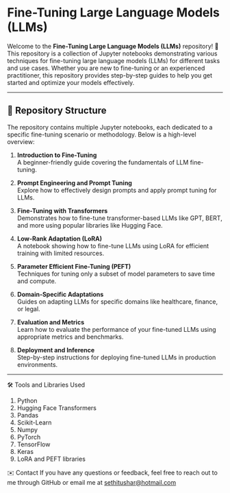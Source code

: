 
# Fine-Tuning Large Language Models (LLMs)

Welcome to the **Fine-Tuning Large Language Models (LLMs)** repository! 🚀  
This repository is a collection of Jupyter notebooks demonstrating various techniques for fine-tuning large language models (LLMs) for different tasks and use cases. Whether you are new to fine-tuning or an experienced practitioner, this repository provides step-by-step guides to help you get started and optimize your models effectively.

---

## 📂 Repository Structure

The repository contains multiple Jupyter notebooks, each dedicated to a specific fine-tuning scenario or methodology. Below is a high-level overview:

1. **Introduction to Fine-Tuning**  
   A beginner-friendly guide covering the fundamentals of LLM fine-tuning.

2. **Prompt Engineering and Prompt Tuning**  
   Explore how to effectively design prompts and apply prompt tuning for LLMs.

3. **Fine-Tuning with Transformers**  
   Demonstrates how to fine-tune transformer-based LLMs like GPT, BERT, and more using popular libraries like Hugging Face.

4. **Low-Rank Adaptation (LoRA)**  
   A notebook showing how to fine-tune LLMs using LoRA for efficient training with limited resources.

5. **Parameter Efficient Fine-Tuning (PEFT)**  
   Techniques for tuning only a subset of model parameters to save time and compute.

6. **Domain-Specific Adaptations**  
   Guides on adapting LLMs for specific domains like healthcare, finance, or legal.

7. **Evaluation and Metrics**  
   Learn how to evaluate the performance of your fine-tuned LLMs using appropriate metrics and benchmarks.

8. **Deployment and Inference**  
   Step-by-step instructions for deploying fine-tuned LLMs in production environments.

---

🛠️ Tools and Libraries Used

1. Python
2. Hugging Face Transformers
3. Pandas
4. Scikit-Learn
5. Numpy
6. PyTorch
7. TensorFlow
8. Keras
9. LoRA and PEFT libraries



✉️ Contact
If you have any questions or feedback, feel free to reach out to me through GitHub or email me at sethitushar@hotmail.com
